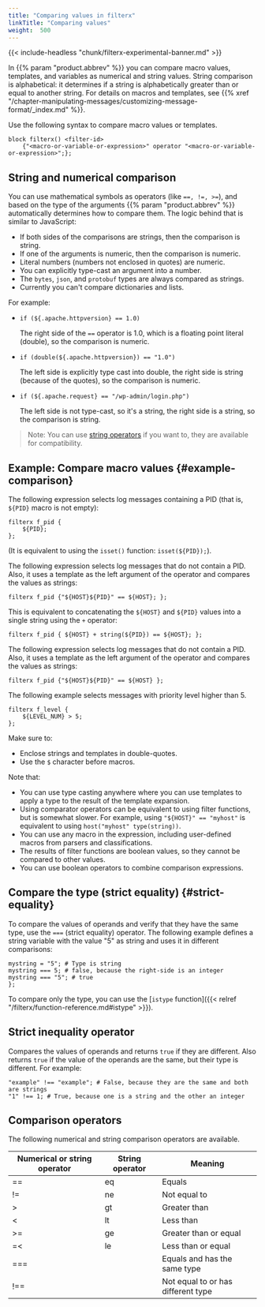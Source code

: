 ```yaml
---
title: "Comparing values in filterx"
linkTitle: "Comparing values"
weight:  500
---
```

<!-- This file is under the copyright of Axoflow, and licensed under Apache License 2.0, except for using the Axoflow and AxoSyslog trademarks. -->

{{< include-headless "chunk/filterx-experimental-banner.md" >}}

In {{% param "product.abbrev" %}} you can compare macro values, templates, and variables as numerical and string values. String comparison is alphabetical: it determines if a string is alphabetically greater than or equal to another string. For details on macros and templates, see {{% xref "/chapter-manipulating-messages/customizing-message-format/_index.md" %}}.

Use the following syntax to compare macro values or templates.

```shell
block filterx() <filter-id>
    {"<macro-or-variable-or-expression>" operator "<macro-or-variable-or-expression>";};
```

## String and numerical comparison

You can use mathematical symbols as operators (like `==, !=, >=`), and based on the type of the arguments {{% param "product.abbrev" %}} automatically determines how to compare them. The logic behind that is similar to JavaScript:

- If both sides of the comparisons are strings, then the comparison is string.
- If one of the arguments is numeric, then the comparison is numeric.
- Literal numbers (numbers not enclosed in quotes) are numeric.
- You can explicitly type-cast an argument into a number.
- The `bytes`, `json`, and `protobuf` types are always compared as strings.
- Currently you can't compare dictionaries and lists.

For example:

- `if (${.apache.httpversion} == 1.0)`

    The right side of the `==` operator is 1.0, which is a floating point literal (double), so the comparison is numeric.

- `if (double(${.apache.httpversion}) == "1.0")`

    The left side is explicitly type cast into double, the right side is string (because of the quotes), so the comparison is numeric.

- `if (${.apache.request} == "/wp-admin/login.php")`

    The left side is not type-cast, so it's a string, the right side is a string, so the comparison is string.

> Note: You can use [string operators](#comparison-operators) if you want to, they are available for compatibility.

## Example: Compare macro values {#example-comparison}

The following expression selects log messages containing a PID (that is, `${PID}` macro is not empty):

```shell
filterx f_pid {
    ${PID};
};
```

(It is equivalent to using the `isset()` function: `isset(${PID});`).

The following expression selects log messages that do not contain a PID. Also, it uses a template as the left argument of the operator and compares the values as strings:

```shell
filterx f_pid {"${HOST}${PID}" == ${HOST}; };
```

This is equivalent to concatenating the `${HOST}` and `${PID}` values into a single string using the `+` operator:

```shell
filterx f_pid { ${HOST} + string(${PID}) == ${HOST}; };
```

The following expression selects log messages that do not contain a PID. Also, it uses a template as the left argument of the operator and compares the values as strings:

```shell
filterx f_pid {"${HOST}${PID}" == ${HOST} };
```

The following example selects messages with priority level higher than 5.

```shell
filterx f_level {
    ${LEVEL_NUM} > 5;
};
```

<!-- FIXME more filterx-specific examples? -->

Make sure to:

- Enclose strings and templates in double-quotes.
- Use the `$` character before macros.

Note that:

- You can use type casting anywhere where you can use templates to apply a type to the result of the template expansion.
- Using comparator operators can be equivalent to using filter functions, but is somewhat slower. For example, using `"${HOST}" == "myhost"` is equivalent to using `host("myhost" type(string))`.
- You can use any macro in the expression, including user-defined macros from parsers and classifications.
- The results of filter functions are boolean values, so they cannot be compared to other values.
- You can use boolean operators to combine comparison expressions.

## Compare the type (strict equality) {#strict-equality}

To compare the values of operands and verify that they have the same type, use the `===` (strict equality) operator. The following example defines a string variable with the value "5" as string and uses it in different comparisons:

```shell
mystring = "5"; # Type is string
mystring === 5; # false, because the right-side is an integer
mystring === "5"; # true
};
```

To compare only the type, you can use the [`istype` function]({{< relref "/filterx/function-reference.md#istype" >}}).
<!-- FIXME examples -->

## Strict inequality operator

Compares the values of operands and returns `true` if they are different. Also returns `true` if the value of the operands are the same, but their type is different. For example:

```shell
"example" !== "example"; # False, because they are the same and both are strings
"1" !== 1; # True, because one is a string and the other an integer
```

## Comparison operators

The following numerical and string comparison operators are available.

| Numerical or string operator | String operator | Meaning               |
| ------------------ | --------------- | --------------------- |
| ==                | eq              | Equals                |
| !=                | ne              | Not equal to          |
| >                 | gt              | Greater than          |
| <                 | lt              | Less than             |
| >=                | ge              | Greater than or equal |
| =<                | le              | Less than or equal    |
| ===               |                 | Equals and has the same type |
| !==               |                 | Not equal to or has different type |
